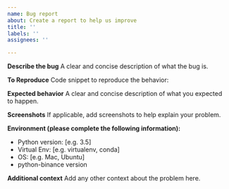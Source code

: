 ```yaml
---
name: Bug report
about: Create a report to help us improve
title: ''
labels: ''
assignees: ''

---
```


**Describe the bug**
A clear and concise description of what the bug is.

**To Reproduce**
Code snippet to reproduce the behavior:

**Expected behavior**
A clear and concise description of what you expected to happen.

**Screenshots**
If applicable, add screenshots to help explain your problem.

**Environment (please complete the following information):**
 - Python version: [e.g. 3.5]
 - Virtual Env: [e.g. virtualenv, conda]
 - OS: [e.g. Mac, Ubuntu]
 - python-binance version

**Additional context**
Add any other context about the problem here.
